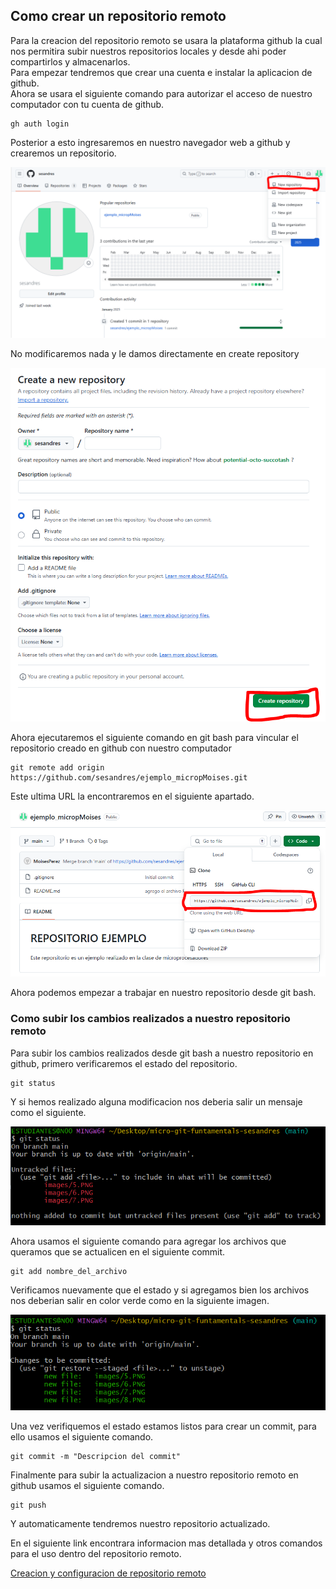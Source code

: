 ## Como crear un repositorio remoto
Para la creacion del repositorio remoto se usara la plataforma github la cual nos permitira subir nuestros repositorios locales y desde ahi poder compartirlos y almacenarlos.  
Para empezar tendremos que crear una cuenta e instalar la aplicacion de github.  
Ahora se usara el siguiente comando para autorizar el acceso de nuestro computador con tu cuenta de github.
```
gh auth login
```
Posterior a esto ingresaremos en nuestro navegador web a github y crearemos un repositorio.

![Ejemplo](../images/5.PNG)

No modificaremos nada y le damos directamente en create repository

![Ejemplo](../images/6.PNG)

Ahora ejecutaremos el siguiente comando en git bash para vincular el repositorio creado en github con nuestro computador
```
git remote add origin https://github.com/sesandres/ejemplo_micropMoises.git
```
Este ultima URL la encontraremos en el siguiente apartado.

![Ejemplo](../images/7.PNG)

Ahora podemos empezar a trabajar en nuestro repositorio desde git bash.

### Como subir los cambios realizados a nuestro repositorio remoto
Para subir los cambios realizados desde git bash a nuestro repositorio en github, primero verificaremos el estado del repositorio.
```
git status
```
Y si hemos realizado alguna modificacion nos deberia salir un mensaje como el siguiente.

![Ejemplo](../images/8.PNG)

Ahora usamos el siguiente comando para agregar los archivos que queramos que se actualicen en el siguiente commit.
```
git add nombre_del_archivo
```
Verificamos nuevamente que el estado y si agregamos bien los archivos nos deberian salir en color verde como en la siguiente imagen.

![Ejemplo](../images/9.PNG)

Una vez verifiquemos el estado estamos listos para crear un commit, para ello usamos el siguiente comando.
```
git commit -m "Descripcion del commit"
```
Finalmente para subir la actualizacion a nuestro repositorio remoto en github usamos el siguiente comando.
```
git push 
```
Y automaticamente tendremos nuestro repositorio actualizado.  

En el siguiente link encontrara informacion mas detallada y otros comandos para el uso dentro del repositorio remoto.

[Creacion y configuracion de repositorio remoto](https://confusion-snapper-025.notion.site/Parte-2-GitHub-Repositorio-Remoto-183e8161b2a1814c8e0ec82cc7d0e221)